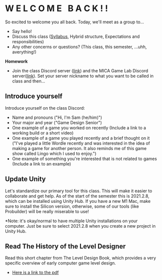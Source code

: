# W E L C O M E &nbsp; B A C K ! !
So excited to welcome you all back. Today, we'll meet as a group to...
- Say hello!
- Discuss this class ([Syllabus](https://docs.google.com/document/d/132CrDZhnPa9t9ApqyYeD_FbvqzooSSl86dvlHDPi5S8/edit?usp=sharing), Hybrid structure, Expectations and responsibilities)
- Any other concerns or questions? (This class, this semester, ...uhh, averything!)

__Homework__
- Join the class Discord server ([link](https://discord.gg/KVQJBdHbeK)) and the MICA Game Lab Discord server([link](https://discord.gg/hpGgwpX8sQ)). Set your server nickname to what you want to be called in class and then...

## Introduce yourself
Introduce yourself on the class Discord:
- Name and pronouns ("Hi, I'm Sam (he/him)")
- Your major and year ("Game Design Senior")
- One example of a game you worked on recently (Include a link to a working build or a short video)
- One example of a game you played recently and a brief thought on it ("I've played a little Wordle recently and was interested in the idea of making a game for another person. It also reminds me of this game show called Lingo which I used to enjoy.")
- One example of something you're interested that is not related to games (Include a link to an example)

## Update Unity
Let's standardize our primary tool for this class. This will make it easier to collaborate and get help. As of the start of the semester this is 2021.2.8, which can be installed using Unity Hub. If you have a new M1 Mac, make sure to install the Silicon version, otherwise, some of our tools (like Probuilder) will be really miserable to use!

*Note: it's okay/normal to have multiple Unity installations on your computer. Just be sure to select 2021.2.8 when you create a new project in Unity Hub.

## Read The History of the Level Designer
Read this short chapter from The Level Design Book, which provides a very specific overview of early computer game level design.
- [Here is a link to the pdf](https://drive.google.com/file/d/115gzN18dupkvFe-tCarKzo67QzIL33le/view?usp=sharing)